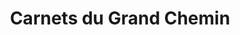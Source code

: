 ---
title: "Carnets du Grand Chemin"
url: /fresnay-sur-sarthe/carnets-du-grand-chemin/
shop: Bücher
---
